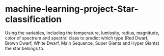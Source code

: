 # machine-learning-project-Star-classification
Using the variables, including the temperature, lumiosity, radius, magnitude, color of spectrum and spectral class to predict which type (Red Dwarf, Brown Dwarf, White Dwarf, Main Sequence, Super Giants and Hyper Giants) the star belongs to.
